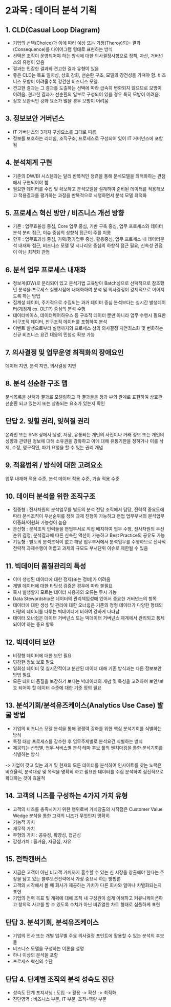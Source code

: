 # 2과목 : 데이터 분석 기획

## 1. CLD(Casual Loop Diagram) 
- 기업의 선택(Choice)과 이에 따라 예상 또는 가정(Theroy)되는 결과(Consequence)를 다이어그램 형태로 표현하는 방식
- 선택은 조직이 운영되어야 하는 방식에 대한 의사결정사항으로 정책, 자산, 거버넌스의 유형이 있음
- 결과는 민감한 결과와 견고한 결과 유형이 있음
- 좋은 CLD는 목표 일치성, 상호 강화, 선순환 구조, 모델의 강건성을 가져야 함. 비즈니스 모방이 어려울수록 강건한 비즈니스 모델. 
- 견고한 결과는 그 결과를 도출하는 선택에 따라 급속히 변화되지 않으므로 모방이 어려움. 견고한 결과가 선순환의 일부로 구성되어 있을 경우 특히 모방이 어려움.
- 상호 보완적인 강화 요소가 많을 경우 모방이 어려움

## 3. 정보보안 거버넌스
- IT 거버넌스의 3가지 구성요소를 그대로 따름
- 정보를 보호하는 리더쉽, 조직구조, 프로세스로 구성되어 있어 IT 거버넌스에 포함됨

## 4. 분석체계 구현
- 기존의 DW/BI 시스템과는 달리 반복적인 정련을 통해 분석모델을 최적화하는 관점에서 구현되어야 함
- 필요한 데이터를 수집 및 확보하고 분석모델을 설계하여 준비된 데이터를 적용해보고 적용결과를 평가하는 과정을 반복적으로 시행하면서 분석 모델 최적화

## 5. 프로세스 혁신 방안 / 비즈니스 개선 방향
- 기존 : 업무효율성 중심, Core 업무 중심, 기반 구축 중심, 업무 프로세스와 데이터 분석 분리 접근, 이슈 중심의 상향식 접근이 주를 이룸
- 향후 : 업무효과성 중심, 기획/평가업무 중심, 활용중심, 업무 프로세스 내 데이터분석 내재화 접근, 비즈니스 모델 및 시나리오 중심의 하향식 접근 필요, 신속성 관점이 아닌 최적화 관점

## 6. 분석 업무 프로세스 내재화
- 정보계(DW)로 분리되어 있고 분석기법 교육받아 Batch성으로 선택적으로 참조했던 분석을 프로세스 실행시점에 내재화하여 분석 및 의사결정이 강제적으로 이어지도록 하는 방법
- 집계성 데이터, 주기적으로 수집되는 과거 데이터 중심 분석보다는 실시간 발생데이터(계정계 ex. OLTP) 중심의 분석 수행
- 데이터베이스, 데이터웨어하우스 등 구조적 데이터 뿐만 아니라 업무 수행시 필요한 비구조적 데이터, 반구조적 데이터를 포함하여 분석
- 이벤트 발생으로부터 실행까지의 프로세스 상의 의사결정 지연최소화 및 변화하는 신규 비즈니스 요건 대응의 민첩성 확보 가능

## 7. 의사결정 및 업무운영 최적화의 장애요인
데이터 지연, 분석 지연, 의사결정 지연

## 8. 분석 선순환 구조 맵
분석목록을 선택과 결과로 모델링하고 각 결과들을 정과 부의 관계로 표현하여 상호관 선순환 되고 있는지 또는 상충되는 요소가 있는지 확인

## 단답 2. 잊힐 권리, 잊혀질 권리
온라인 또는 SNS 상에서 생성, 저장, 유통되는 개인의 사진이나 거래 정보 또는 개인의 성향과 관련된 정보에 대해 소유권을 강화하고 이에 대해 유통기한을 정하거나 이를 삭제, 수정, 영구적인, 파기 요청을 할 수 있는 권리 개념

## 9. 적용범위 / 방식에 대한 고려요소
업무 내재화 적용 수준, 분석 데이터 적용 수준, 기술 적용 수준

## 10. 데이터 분석을 위한 조직구조
- 집중형 : 전사차원의 분석업무를 별도의 분석 전담 조직에서 담당, 전략적 중요도에 따라 분석조직이 우선순위를 정해 과제 진행이 가능하고 현업 업무부서의 분석업무 이중화/이원화 가능성이 높음
- 분산형 : 분석조직 인력들을 현업부서로 직접 배치하여 업무 수행, 전사차원의 우선순위 결정, 분석결과에 따른 신속한 액션이 가능하고 Best Practice의 공유도 가능
- 기능형 : 별도의 분석조직이 없고 해당 업무부서에서 분석업무를 수행하므로 전사적 전략적 과제수행이 어렵고 과제의 규모도 부서단위 이슈로 제한될 수 있음

## 11. 빅데이터 품질관리의 특성
- 이미 생성된 데이터에 대한 정제(또는 정비)가 어려움
- 개별 데이터에 대한 타당성 검증은 경우에 따라 불필요
- 혹시 발생할지 모르는 데이터 사용자의 오류는 무시 가능
- Data Stewardship은 데이터의 관리책임성에 있어서 중요한 거버넌스의 항목
- 데이터에 대한 생성 및 관리에 대한 오너쉽은 기존의 정형 데이터가 다양한 형태의 다량의 데이터를 다루는 빅데이터에 비하여 강하게 나타남
- 데이터 오너쉽은 데이터 거버넌스 또는 빅데이터 거버넌스 체계에서 관리되고 통제되어야 하는 중요 항목

## 12. 빅데이터 보안
- 비정형 데이터에 대한 보안 필요
- 민감한 정보 보호 필요
- 일회성 데이터 및 실시간적이고 분산된 데이터 대해 기존 방식과는 다른 정보보안 방법 필요
- 모든 데이터 품질을 보장하기 보다는 빅데이터의 개념 및 특성을 고려하여 보안/보호 되어야 할 데이터 수준에 대한 기준 정의 필요

## 13. 분석기회/분석유즈케이스(Analytics Use Case) 발굴 방법
- 기업의 비즈니스 모델 분석을 통해 경쟁력 강화를 위한 핵심 분석기회를 식별하는 방식
- 특정 대상 프로세스를 감수한 후 업무주제별로 분석요건 식별하는 방식
- 제공되는 산업별, 업무 서비스별 분석 테마 후보 풀의 벤치마킹을 통한 분석기회를 식별하는 방식

-> 기업이 갖고 있는 과거 및 현재의 모든 데이터를 분석하여 인사이트를 찾는 노력은 비효율적, 분석대상 및 목적을 명확히 하고 필요한 데이터를 수집 분석하여 점진적으로 확대하는 것이 효율적

## 14. 고객의 니즈를 구성하는 4가지 가치 유형
- 고객의 니즈를 충족시키기 위한 행위로써 가치창출의 시작점은 Customer Value Wedge 분석을 통한 고객의 니즈가 무엇인지 명확히
- 기능적 가치
- 재무적 가치
- 무형의 가치 : 공유성, 확장성, 접근성
- 감성가치 : 즐거움, 자긍심, 자유

## 15. 전략캔버스
- 지금은 고객이 아닌 비고객 가치까지 흡수할 수 있는 신 시장을 창출해야 한다는 주장을 담고 있는 블루오션전략에서 가장 중요시 하는 방법론
- 고객의 시각에서 볼 때 회사가 제공하는 가치가 다른 회사와 얼마나 차별화되는지 표현
- 기업의 전력 목표 및 계획에 대해 조직 내 구성원이 쉽게 이해하고 커뮤니케이션하고 창의적 사고를 할 수 있도록 수치가 아닌 비쥬얼한 차트 형태로 심플하게 표현

## 단답 3. 분석기회, 분석유즈케이스
- 기업의 전사 또는 개별 업무별 주요 의사결정 포인트에 활용할 수 있는 분석의 후보들
- 비즈니스 모델을 구성하는 이론을 설명
- 하나 이상의 분석을 포함
- 프로세스 혁신의 수단

## 단답 4. 단계별 조직의 분석 성숙도 진단
- 성숙도 단계 포지셔닝 : 도입 -> 활용 -> 확산 -> 최적화
- 진단영역 : 비즈니스 부문, IT 부문, 조직◦역량 부문

